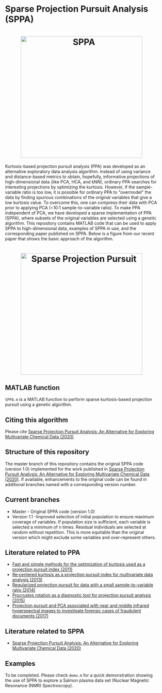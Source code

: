 Sparse Projection Pursuit Analysis (SPPA)
=====================
<h1 align="center">
<img src="https://S-Driscoll.github.io/img/Graph_abs.png" alt="SPPA" width="400"/>
</h1>

Kurtosis-based projection pursuit analysis (PPA) was developed as an alternative exploratory data analysis algorithm. Instead of using variance and distance-based metrics to obtain, hopefully, informative projections of high-dimensional data (like PCA, HCA, and kNN), ordinary PPA searches for interesting projections by optimizing the kurtosis. However, if the sample-variable ratio is too low, it is possible for ordinary PPA to "overmodel" the data by finding spurious combinations of the original variables that give a low kurtosis value. To overcome this, one can compress their data with PCA prior to applying PCA (~10:1 sample-to-variable ratio). To make PPA independent of PCA, we have developed a sparse implementation of PPA (SPPA), where subsets of the original variables are selected using a genetic algorithm. This repository contains MATLAB code that can be used to apply SPPA to high-dimensional data, examples of SPPA in use, and the corresponding paper published on SPPA. Below is a figure from our recent paper that shows the basic approach of the algorithm.

<h1 align="center">
<img src="https://S-Driscoll.github.io/img/alg.png" alt="Sparse Projection Pursuit" width="400"/>
</h1>

MATLAB function
----------

`SPPA.m` is a MATLAB function to perform sparse kurtosis-based projection pursuit using a genetic algorithm.

Citing this algorithm
----------
Please cite [Sparse Projection Pursuit Analysis: An Alternative for Exploring Multivariate Chemical Data (2020)](https://pubs.acs.org/doi/abs/10.1021/acs.analchem.9b03166)

Structure of this repository
----------
The master branch of this repository contains the original SPPA code (version 1.0) implemented for the work published in [Sparse Projection Pursuit Analysis: An Alternative for Exploring Multivariate Chemical Data (2020)](https://pubs.acs.org/doi/abs/10.1021/acs.analchem.9b03166). If available, enhancements to the original code can be found in additional branches named with a corresponding version number.

Current branches
----------
* Master - Original SPPA code (version 1.0)
* Version 1.1 -Improved selection of initial population to ensure maximum coverage of variables. If population size is sufficient, each variable is selected a minimum of n times. Residual individuals are selected at random without repetition. This is more equitable than the original version which might exclude some variables and over-represent others.

Literature related to PPA
-------------

* [Fast and simple methods for the optimization of kurtosis used as a projection pursuit index (2011)](https://doi.org/10.1016/j.aca.2011.08.006)
* [Re‐centered kurtosis as a projection pursuit index for multivariate data analysis (2013)](https://doi.org/10.1002/cem.2568)
* [Regularized projection pursuit for data with a small sample-to-variable ratio (2014)](https://link.springer.com/article/10.1007/s11306-013-0612-z)
* [Procrustes rotation as a diagnostic tool for projection pursuit analysis (2015)](https://doi.org/10.1016/j.aca.2015.03.006)
* [Projection pursuit and PCA associated with near and middle infrared hyperspectral images to investigate forensic cases of fraudulent documents (2017)](https://doi.org/10.1016/j.microc.2016.10.024)

Literature related to SPPA
-------------
* [Sparse Projection Pursuit Analysis: An Alternative for Exploring Multivariate Chemical Data (2020)](https://pubs.acs.org/doi/abs/10.1021/acs.analchem.9b03166)

Examples 
-------------
To be completed. Please check `demo.m` for a quick demonstration showing the use of SPPA to explore a Salmon plasma data set (Nuclear Magnetic Resonance (NMR) Spectroscopy).

<!---### Salmon clustering using Nuclear Magnetic Resonance (NMR) Spectroscopy
This example uses data found in the mat file `Salmon.mat` in this repository with an example analysis using SPPA found in `demo.m`--->

